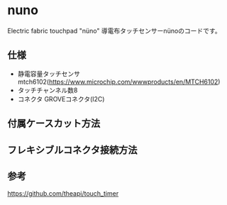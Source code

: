 # nuno
Electric fabric touchpad "nüno"
導電布タッチセンサーnünoのコードです。

## 仕様 ##
* 静電容量タッチセンサ　mtch6102(https://www.microchip.com/wwwproducts/en/MTCH6102)
* タッチチャンネル数8
* コネクタ GROVEコネクタ(I2C)


## 付属ケースカット方法 ##


## フレキシブルコネクタ接続方法 ##

## 参考 ##
https://github.com/theapi/touch_timer
